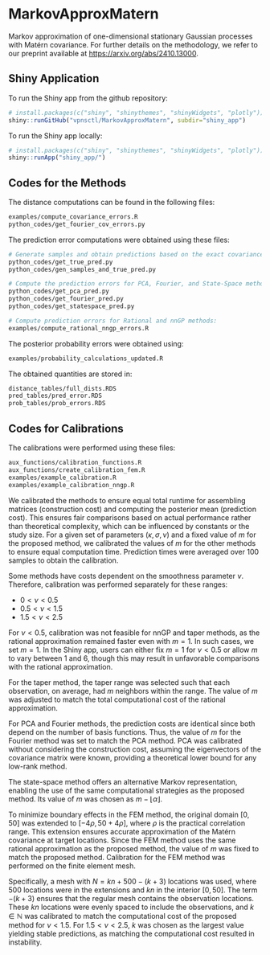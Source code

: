 # MarkovApproxMatern

Markov approximation of one-dimensional stationary Gaussian processes with Matérn covariance. For further details on the methodology, we refer to our preprint available at https://arxiv.org/abs/2410.13000.

## Shiny Application

To run the Shiny app from the github repository:

```r
# install.packages(c("shiny", "shinythemes", "shinyWidgets", "plotly"))
shiny::runGitHub("vpnsctl/MarkovApproxMatern", subdir="shiny_app")
```

To run the Shiny app locally:

```r
# install.packages(c("shiny", "shinythemes", "shinyWidgets", "plotly"))
shiny::runApp("shiny_app/")
```

## Codes for the Methods

The distance computations can be found in the following files:

```bash
examples/compute_covariance_errors.R
python_codes/get_fourier_cov_errors.py
```

The prediction error computations were obtained using these files:

```bash
# Generate samples and obtain predictions based on the exact covariance:
python_codes/get_true_pred.py
python_codes/gen_samples_and_true_pred.py

# Compute the prediction errors for PCA, Fourier, and State-Space methods:
python_codes/get_pca_pred.py
python_codes/get_fourier_pred.py
python_codes/get_statespace_pred.py

# Compute prediction errors for Rational and nnGP methods:
examples/compute_rational_nngp_errors.R
```

The posterior probability errors were obtained using:

```bash
examples/probability_calculations_updated.R
```

The obtained quantities are stored in:

```bash
distance_tables/full_dists.RDS
pred_tables/pred_error.RDS
prob_tables/prob_errors.RDS
```

## Codes for Calibrations

The calibrations were performed using these files:

```bash
aux_functions/calibration_functions.R
aux_functions/create_calibration_fem.R
examples/example_calibration.R
examples/example_calibration_nngp.R
```

We calibrated the methods to ensure equal total runtime for assembling matrices (construction cost) and computing the posterior mean (prediction cost). This ensures fair comparisons based on actual performance rather than theoretical complexity, which can be influenced by constants or the study size. For a given set of parameters $(\kappa, \sigma, \nu)$ and a fixed value of $m$ for the proposed method, we calibrated the values of $m$ for the other methods to ensure equal computation time. Prediction times were averaged over 100 samples to obtain the calibration.

Some methods have costs dependent on the smoothness parameter $\nu$. Therefore, calibration was performed separately for these ranges:

- $0 < \nu < 0.5$  
- $0.5 < \nu < 1.5$  
- $1.5 < \nu < 2.5$

For $\nu < 0.5$, calibration was not feasible for nnGP and taper methods, as the rational approximation remained faster even with $m = 1$. In such cases, we set $m = 1$. In the Shiny app, users can either fix $m = 1$ for $\nu < 0.5$ or allow $m$ to vary between 1 and 6, though this may result in unfavorable comparisons with the rational approximation.

For the taper method, the taper range was selected such that each observation, on average, had $m$ neighbors within the range. The value of $m$ was adjusted to match the total computational cost of the rational approximation.

For PCA and Fourier methods, the prediction costs are identical since both depend on the number of basis functions. Thus, the value of $m$ for the Fourier method was set to match the PCA method. PCA was calibrated without considering the construction cost, assuming the eigenvectors of the covariance matrix were known, providing a theoretical lower bound for any low-rank method.

The state-space method offers an alternative Markov representation, enabling the use of the same computational strategies as the proposed method. Its value of $m$ was chosen as $m - \lfloor \alpha \rfloor$.

To minimize boundary effects in the FEM method, the original domain $[0, 50]$ was extended to $[-4\rho, 50 + 4\rho]$, where $\rho$ is the practical correlation range. This extension ensures accurate approximation of the Matérn covariance at target locations. Since the FEM method uses the same rational approximation as the proposed method, the value of $m$ was fixed to match the proposed method. Calibration for the FEM method was performed on the finite element mesh.

Specifically, a mesh with  $N = kn + 500 - (k + 3)$ locations was used, where 500 locations were in the extensions and $kn$ in the interior $[0, 50]$. The term $-(k + 3)$ ensures that the regular mesh contains the observation locations. These $kn$ locations were evenly spaced to include the observations, and $k \in \mathbb{N}$ was calibrated to match the computational cost of the proposed method for $\nu < 1.5$. For $1.5 < \nu < 2.5$, $k$ was chosen as the largest value yielding stable predictions, as matching the computational cost resulted in instability.
